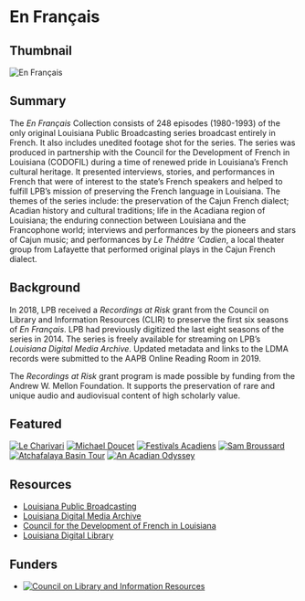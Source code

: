 # En Français

## Thumbnail

![En Français](https://s3.amazonaws.com/americanarchive.org/special-collections/enfrancais.jpg "En Français")

## Summary

The <em>En Français</em> Collection consists of 248 episodes (1980-1993) of the only original Louisiana Public Broadcasting series broadcast entirely in French.  It also includes unedited footage shot for the series. The series was produced in partnership with the Council for the Development of French in Louisiana (CODOFIL) during a time of renewed pride in Louisiana’s French cultural heritage.  It presented interviews, stories, and performances in French that were of interest to the state’s French speakers and helped to fulfill LPB’s mission of preserving the French language in Louisiana.  The themes of the series include: the preservation of the Cajun French dialect; Acadian history and cultural traditions; life in the Acadiana region of Louisiana; the enduring connection between Louisiana and the Francophone world; interviews and performances by the pioneers and stars of Cajun music; and performances by <em>Le Théâtre ‘Cadien</em>, a local theater group from Lafayette that performed original plays in the Cajun French dialect.


## Background

In 2018, LPB received a <em>Recordings at Risk</em> grant from the Council on Library and Information Resources (CLIR) to preserve the first six seasons of <em>En Français</em>.  LPB had previously digitized the last eight seasons of the series in 2014.  The series is freely available for streaming on LPB’s <em>Louisiana Digital Media Archive</em>.  Updated metadata and links to the LDMA records were submitted to the AAPB Online Reading Room in 2019.  

The <em>Recordings at Risk</em> grant program is made possible by funding from the Andrew W. Mellon Foundation.  It supports the preservation of rare and unique audio and audiovisual content of high scholarly value.

## Featured

[![Le Charivari](https://s3.amazonaws.com/americanarchive.org/special-collections/cpb-aacip_17-01bk4bz8.jpg)](/catalog/cpb-aacip_17-01bk4bz8)
[![Michael Doucet](https://s3.amazonaws.com/americanarchive.org/special-collections/cpb-aacip_17-83kwjb46.jpg)](/catalog/cpb-aacip_17-83kwjb46)
[![Festivals Acadiens](https://s3.amazonaws.com/americanarchive.org/special-collections/cpb-aacip_17-440rztqd.jpg)](/catalog/cpb-aacip_17-440rztqd)
[![Sam Broussard](https://s3.amazonaws.com/americanarchive.org/special-collections/cpb-aacip_17-580k7bmr.jpg)](/catalog/cpb-aacip_17-580k7bmr)
[![Atchafalaya Basin Tour](https://s3.amazonaws.com/americanarchive.org/special-collections/cpb-aacip_17-78gf2t9z.jpg)](/catalog/cpb-aacip_17-78gf2t9z)
[![An Acadian Odyssey](https://s3.amazonaws.com/americanarchive.org/special-collections/cpb-aacip_17-4302w3m3.jpg)](/catalog/cpb-aacip_17-4302w3m3)

## Resources

- [Louisiana Public Broadcasting](https://www.lpb.org/)
- [Louisiana Digital Media Archive](http://ladigitalmedia.org/)
- [Council for the Development of French in Louisiana](https://www.crt.state.la.us/cultural-development/codofil/index) 
- [Louisiana Digital Library](http://louisianadigitallibrary.org/)

## Funders
- [![Council on Library and Information Resources](https://s3.amazonaws.com/americanarchive.org/org-logos/clir_logo.png "CLIR Logo")](https://www.clir.org/)
